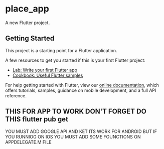# place_app

A new Flutter project.

## Getting Started

This project is a starting point for a Flutter application.

A few resources to get you started if this is your first Flutter project:

- [Lab: Write your first Flutter app](https://flutter.dev/docs/get-started/codelab)
- [Cookbook: Useful Flutter samples](https://flutter.dev/docs/cookbook)

For help getting started with Flutter, view our
[online documentation](https://flutter.dev/docs), which offers tutorials,
samples, guidance on mobile development, and a full API reference.

## THIS FOR APP TO WORK DON'T FORGET DO THIS flutter pub get
YOU MUST ADD GOOGLE API AND KET 
ITS WORK FOR ANDROID BUT IF YOU RUNNIOG ON IOS YOU MUST ADD SOME FOUNCTIONS ON APPDELEGATE.M FILE 
